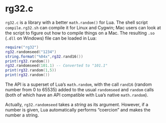 # rg32.c

`rg32.c` is a library with a better `math.random()` for Lua.  The shell
script `compile.rg32.sh` can compile it for Linux and Cygwin; Mac users
can look at the script to figure out how to compile things on a Mac.
The resulting `.so` (`.dll` on Windows) file can be loaded in Lua:

```lua
require("rg32")
rg32.randomseed("1234")
string.format("%04x",rg32.rand16())
print(rg32.random())
rg32.randomseed(101.1) -- Converted to "101.1"
print(rg32.random(1,5))
print(rg32.random())
```

The API is a superset of Lua’s `math.random`, with the call `rand16` 
(random number from 0 to 65535) added to the usual `randomseed` and 
`random` calls (both of which have an API compatible with Lua’s native 
`math.random`).

Actually, `rg32.randomseed` takes a *string* as its argument.  However,
if a number is given, Lua automatically performs “coercion” and
makes the number a string.

